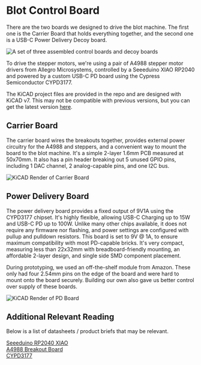 # Blot Control Board

There are the two boards we designed to drive the blot machine. The first one is the Carrier Board that holds everything together, and the second one is a USB-C Power Delivery Decoy board. 

![A set of three assembled control boards and decoy boards](https://cloud-1qtfaazar-hack-club-bot.vercel.app/0image_from_ios.jpg)

To drive the stepper motors, we're using a pair of A4988 stepper motor drivers from Allegro Microsystems, controlled by a Seeeduino XIAO RP2040 and powered by a custom USB-C PD board using the Cypress Semiconductor CYPD3177. 

The KiCAD project files are provided in the repo and are designed with KiCAD v7. This may not be compatible with previous versions, but you can get the latest version [here](https://www.kicad.org/download/). 
## Carrier Board

The carrier board wires the breakouts together, provides external power circuitry for the A4988 and steppers, and a convenient way to mount the board to the blot machine. It's a simple 2-layer 1.6mm PCB measured at 50x70mm. It also has a pin header breaking out 5 unused GPIO pins, including 1 DAC channel, 2 analog-capable pins, and one I2C bus. 

![KiCAD Render of Carrier Board](https://cloud-msqq36tmv-hack-club-bot.vercel.app/0v1.20-render-populated.png)

## Power Delivery Board

The power delivery board provides a fixed output of 9V1A using the CYPD3177 chipset. It's highly flexible, allowing USB-C Charging up to 15W and USB-C PD up to 100W. Unlike many other chips available, it does not require any firmware nor flashing, and power settings are configured with pullup and pulldown resistors. This board is set to 9V @ 1A, to ensure maximum compatibility with most PD-capable bricks. It's very compact, measuring less than 22x32mm with breadboard-friendly mounting, an affordable 2-layer design, and single side SMD component placement. 

During prototyping, we used an off-the-shelf module from Amazon. These only had four 2.54mm pins on the edge of the board and were hard to mount onto the board securely. Building our own also gave us better control over supply of these boards. 

![KiCAD Render of PD Board](https://cloud-msqq36tmv-hack-club-bot.vercel.app/1cypd_usb-pd_9v1a.png)

## Additional Relevant Reading

Below is a list of datasheets / product briefs that may be relevant. 

[Seeeduino RP2040 XIAO](https://wiki.seeedstudio.com/XIAO-RP2040/)\
[A4988 Breakout Board](https://www.pololu.com/product/1182)\
[CYPD3177](https://www.infineon.com/cms/en/product/universal-serial-bus/usb-c-charging-port-controllers/ez-pd-barrel-connector-replacement-bcr/cypd3177-24lqxq/)


